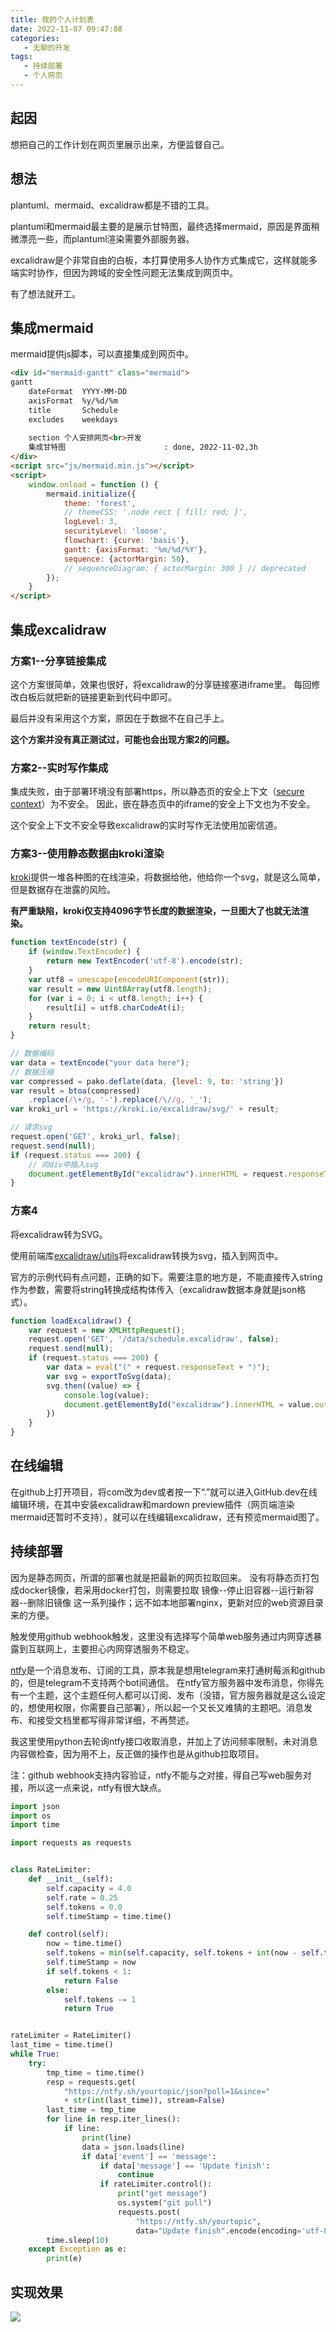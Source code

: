 ```yaml
---
title: 我的个人计划表
date: 2022-11-07 09:47:08
categories:
   - 无聊的开发
tags: 
   - 持续部署
   - 个人网页
---
```


## 起因
想把自己的工作计划在网页里展示出来，方便监督自己。

## 想法
plantuml、mermaid、excalidraw都是不错的工具。

plantuml和mermaid最主要的是展示甘特图，最终选择mermaid，原因是界面稍微漂亮一些，而plantuml渲染需要外部服务器。

excalidraw是个非常自由的白板，本打算使用多人协作方式集成它，这样就能多端实时协作，但因为跨域的安全性问题无法集成到网页中。

有了想法就开工。

## 集成mermaid
mermaid提供js脚本，可以直接集成到网页中。

``` html
<div id="mermaid-gantt" class="mermaid">
gantt
    dateFormat  YYYY-MM-DD
    axisFormat  %y/%d/%m
    title       Schedule
    excludes    weekdays
    
    section 个人安排网页<br>开发
    集成甘特图                      : done, 2022-11-02,3h
</div>
<script src="js/mermaid.min.js"></script>
<script>
    window.onload = function () {
        mermaid.initialize({
            theme: 'forest',
            // themeCSS: '.node rect { fill: red; }',
            logLevel: 3,
            securityLevel: 'loose',
            flowchart: {curve: 'basis'},
            gantt: {axisFormat: '%m/%d/%Y'},
            sequence: {actorMargin: 50},
            // sequenceDiagram: { actorMargin: 300 } // deprecated
        });
    }
</script>
```

## 集成excalidraw
### 方案1--分享链接集成
这个方案很简单，效果也很好，将excalidraw的分享链接塞进iframe里。
每回修改白板后就把新的链接更新到代码中即可。

最后并没有采用这个方案，原因在于数据不在自己手上。

**这个方案并没有真正测试过，可能也会出现方案2的问题。**

### 方案2--实时写作集成
集成失败，由于部署环境没有部署https，所以静态页的安全上下文（[secure context](https://w3c.github.io/webappsec-secure-contexts/)）为不安全。
因此，嵌在静态页中的iframe的安全上下文也为不安全。

这个安全上下文不安全导致excalidraw的实时写作无法使用加密信道。

### 方案3--使用静态数据由kroki渲染
[kroki](https://kroki.io/)提供一堆各种图的在线渲染，将数据给他，他给你一个svg，就是这么简单，但是数据存在泄露的风险。

**有严重缺陷，kroki仅支持4096字节长度的数据渲染，一旦图大了也就无法渲染。**

``` javascript
function textEncode(str) {
    if (window.TextEncoder) {
        return new TextEncoder('utf-8').encode(str);
    }
    var utf8 = unescape(encodeURIComponent(str));
    var result = new Uint8Array(utf8.length);
    for (var i = 0; i < utf8.length; i++) {
        result[i] = utf8.charCodeAt(i);
    }
    return result;
}

// 数据编码
var data = textEncode("your data here");
// 数据压缩
var compressed = pako.deflate(data, {level: 9, to: 'string'})
var result = btoa(compressed)
    .replace(/\+/g, '-').replace(/\//g, '_');
var kroki_url = 'https://kroki.io/excalidraw/svg/' + result;

// 请求svg
request.open('GET', kroki_url, false);
request.send(null);
if (request.status === 200) {
	// 向div中插入svg
	document.getElementById("excalidraw").innerHTML = request.responseText;
}
```

### 方案4
将excalidraw转为SVG。

使用前端库[excalidraw/utils](https://www.npmjs.com/package/@excalidraw/utils)将excalidraw转换为svg，插入到网页中。

官方的示例代码有点问题，正确的如下。需要注意的地方是，不能直接传入string作为参数，需要将string转换成结构体传入（excalidraw数据本身就是json格式）。
```javascript
function loadExcalidraw() {
    var request = new XMLHttpRequest();
    request.open('GET', '/data/schedule.excalidraw', false);
    request.send(null);
    if (request.status === 200) {
        var data = eval("(" + request.responseText + ")");
        var svg = exportToSvg(data);
        svg.then((value) => {
            console.log(value);
            document.getElementById("excalidraw").innerHTML = value.outerHTML;
        })
    }
}
```

## 在线编辑
在github上打开项目，将com改为dev或者按一下“.”就可以进入GitHub.dev在线编辑环境，在其中安装excalidraw和mardown preview插件（网页端渲染mermaid还暂时不支持），就可以在线编辑excalidraw，还有预览mermaid图了。

## 持续部署
因为是静态网页，所谓的部署也就是把最新的网页拉取回来。
没有将静态页打包成docker镜像，若采用docker打包，则需要拉取 镜像--停止旧容器--运行新容器--删除旧镜像 这一系列操作；远不如本地部署nginx，更新对应的web资源目录来的方便。

触发使用github webhook触发，这里没有选择写个简单web服务通过内网穿透暴露到互联网上，主要担心内网穿透服务不稳定。

[ntfy](https://ntfy.sh/)是一个消息发布、订阅的工具，原本我是想用telegram来打通树莓派和github的，但是telegram不支持两个bot间通信。
在ntfy官方服务器中发布消息，你得先有一个主题，这个主题任何人都可以订阅、发布（没错，官方服务器就是这么设定的，想使用权限，你需要自己部署），所以起一个又长又难猜的主题吧。消息发布、和接受文档里都写得非常详细，不再赘述。

我这里使用python去轮询ntfy接口收取消息，并加上了访问频率限制，未对消息内容做检查，因为用不上，反正做的操作也是从github拉取项目。

注：github webhook支持内容验证，ntfy不能与之对接，得自己写web服务对接，所以这一点来说，ntfy有很大缺点。

``` python
import json
import os
import time

import requests as requests


class RateLimiter:
    def __init__(self):
        self.capacity = 4.0
        self.rate = 0.25
        self.tokens = 0.0
        self.timeStamp = time.time()

    def control(self):
        now = time.time()
        self.tokens = min(self.capacity, self.tokens + int(now - self.timeStamp) * self.rate)
        self.timeStamp = now
        if self.tokens < 1:
            return False
        else:
            self.tokens -= 1
            return True


rateLimiter = RateLimiter()
last_time = time.time()
while True:
    try:
        tmp_time = time.time()
        resp = requests.get(
            "https://ntfy.sh/yourtopic/json?poll=1&since="
            + str(int(last_time)), stream=False)
        last_time = tmp_time
        for line in resp.iter_lines():
            if line:
                print(line)
                data = json.loads(line)
                if data['event'] == 'message':
                    if data['message'] == 'Update finish':
                        continue
                    if rateLimiter.control():
                        print("get message")
                        os.system("git pull")
                        requests.post(
                            "https://ntfy.sh/yourtopic",
                            data="Update finish".encode(encoding='utf-8'))
        time.sleep(10)
    except Exception as e:
        print(e)
```

## 实现效果
![](https://raw.githubusercontent.com/gomi1992/blog_images/main/img/202211081623858.png)
